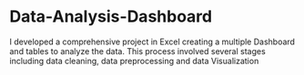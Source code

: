 # Data-Analysis-Dashboard
I developed a comprehensive project in Excel creating a multiple Dashboard and tables to analyze the data. This process involved several stages including data cleaning, data preprocessing and data Visualization
